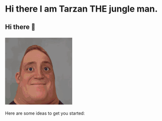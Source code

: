 # Hi there I am Tarzan THE jungle man.
## Hi there 👋
### ![alt text](incredible-incredible-turning-into-canny.gif)

Here are some ideas to get you started:


